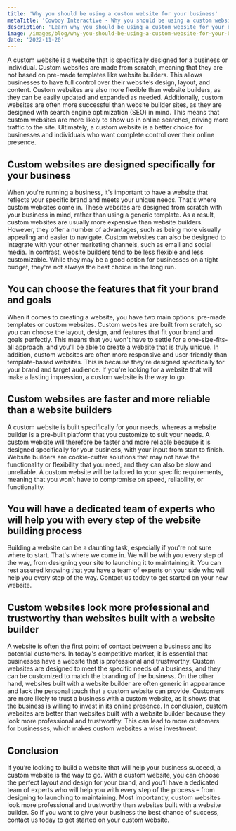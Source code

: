 ```yaml
---
title: 'Why you should be using a custom website for your business'
metaTitle: 'Cowboy Interactive - Why you should be using a custom website for your business'
description: 'Learn why you should be using a custom website for your business!'
image: /images/blog/why-you-should-be-using-a-custom-website-for-your-business.png
date: '2022-11-20'
---
```


A custom website is a website that is specifically designed for a business or individual. Custom websites are made from scratch, meaning that they are not based on pre-made templates like website builders. This allows businesses to have full control over their website’s design, layout, and content. Custom websites are also more flexible than website builders, as they can be easily updated and expanded as needed. Additionally, custom websites are often more successful than website builder sites, as they are designed with search engine optimization (SEO) in mind. This means that custom websites are more likely to show up in online searches, driving more traffic to the site. Ultimately, a custom website is a better choice for businesses and individuals who want complete control over their online presence.

## Custom websites are designed specifically for your business

When you're running a business, it's important to have a website that reflects your specific brand and meets your unique needs. That's where custom websites come in. These websites are designed from scratch with your business in mind, rather than using a generic template. As a result, custom websites are usually more expensive than website builders. However, they offer a number of advantages, such as being more visually appealing and easier to navigate. Custom websites can also be designed to integrate with your other marketing channels, such as email and social media. In contrast, website builders tend to be less flexible and less customizable. While they may be a good option for businesses on a tight budget, they're not always the best choice in the long run.

## You can choose the features that fit your brand and goals

When it comes to creating a website, you have two main options: pre-made templates or custom websites. Custom websites are built from scratch, so you can choose the layout, design, and features that fit your brand and goals perfectly. This means that you won't have to settle for a one-size-fits-all approach, and you'll be able to create a website that is truly unique. In addition, custom websites are often more responsive and user-friendly than template-based websites. This is because they're designed specifically for your brand and target audience. If you're looking for a website that will make a lasting impression, a custom website is the way to go.

## Custom websites are faster and more reliable than a website builders

A custom website is built specifically for your needs, whereas a website builder is a pre-built platform that you customize to suit your needs. A custom website will therefore be faster and more reliable because it is designed specifically for your business, with your input from start to finish. Website builders are cookie-cutter solutions that may not have the functionality or flexibility that you need, and they can also be slow and unreliable. A custom website will be tailored to your specific requirements, meaning that you won’t have to compromise on speed, reliability, or functionality.

## You will have a dedicated team of experts who will help you with every step of the website building process

Building a website can be a daunting task, especially if you're not sure where to start. That's where we come in. We will be with you every step of the way, from designing your site to launching it to maintaining it. You can rest assured knowing that you have a team of experts on your side who will help you every step of the way. Contact us today to get started on your new website.

## Custom websites look more professional and trustworthy than websites built with a website builder

A website is often the first point of contact between a business and its potential customers. In today's competitive market, it is essential that businesses have a website that is professional and trustworthy. Custom websites are designed to meet the specific needs of a business, and they can be customized to match the branding of the business. On the other hand, websites built with a website builder are often generic in appearance and lack the personal touch that a custom website can provide. Customers are more likely to trust a business with a custom website, as it shows that the business is willing to invest in its online presence. In conclusion, custom websites are better than websites built with a website builder because they look more professional and trustworthy. This can lead to more customers for businesses, which makes custom websites a wise investment.

## Conclusion

If you’re looking to build a website that will help your business succeed, a custom website is the way to go. With a custom website, you can choose the perfect layout and design for your brand, and you’ll have a dedicated team of experts who will help you with every step of the process – from designing to launching to maintaining. Most importantly, custom websites look more professional and trustworthy than websites built with a website builder. So if you want to give your business the best chance of success, contact us today to get started on your custom website.